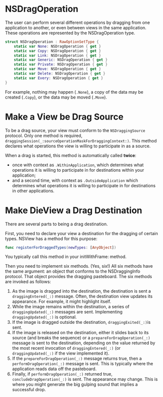 # NSDragOperation

The user can perform several different operations by dragging from one application to another, or even between views in the same application. These operations are represented by the NSDragOperation type.

```swift
struct NSDragOperation : RawOptionSetType {
    static var None: NSDragOperation { get }
    static var Copy: NSDragOperation { get }
    static var Link: NSDragOperation { get }
    static var Generic: NSDragOperation { get }
    static var Private: NSDragOperation { get }
    static var Move: NSDragOperation { get }
    static var Delete: NSDragOperation { get }
    static var Every: NSDragOperation { get }
}
```

For example, nothing may happen (`.None`), a copy of the data may be created (`.Copy`), or the data may be moved (`.Move`).

# Make a View be Drag Source

To be a drag source, your view must conform to the `NSDraggingSource` protocol. Only one method is required, `draggingSession(_:sourceOperationMaskForDraggingContext:)`. This method declares what operations the view is willing to participate in as a source.

When a drag is started, this method is automatically called **twice**: 

- once with context as `.WithinApplication`, which determines what operations it is willing to participate in for destinations within your application; 
- and a second time, with context as `.OutsideApplication` which determines what operations it is willing to participate in for destinations in other applications. 

# Make DieView a Drag Destination

There are several parts to being a drag destination. 

First, you need to declare your view a destination for the dragging of certain types. NSView has a method for this purpose: 

```swift
func registerForDraggedTypes(newTypes: [AnyObject])
```

You typically call this method in your initWithFrame: method.

Then you need to implement six methods. (Yes, six!) All six methods have the same argument: an object that conforms to the NSDraggingInfo protocol. That object provides the dragging pasteboard. The six methods are invoked as follows:

1. As the image is dragged into the destination, the destination is sent a `draggingEntered(_:)` message. Often, the destination view updates its appearance. For example, it might highlight itself.
2. While the image remains within the destination, a series of `draggingUpdated(_:)` messages are sent. Implementing `draggingUpdated(_:)` is optional.
3. If the image is dragged outside the destination, `draggingExited(_:)`is sent.
4. If the image is released on the destination, either it slides back to its source (and breaks the sequence) or a `prepareForDragOperation(_:)` message is sent to the destination, depending on the value returned by the most recent invocation of `draggingEntered(_:)` (or `draggingUpdated(_:)` if the view implemented it).
5. If the `prepareForDragOperation(_:)` message returns true, then a `performDragOperation(_:)` message is sent. This is typically where the application reads data off the pasteboard.
6. Finally, if `performDragOperation(_:)` returned true, `concludeDragOperation(_:)` is sent. The appearance may change. This is where you might generate the big gulping sound that implies a successful drop.



